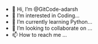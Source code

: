 - 👋 Hi, I’m @GitCode-adarsh
- 👀 I’m interested in Coding...
- 🌱 I’m currently learning Python...
- 💞️ I’m looking to collaborate on ...
- 📫 How to reach me ...

<!---
GitCode-adarsh/GitCode-adarsh is a ✨ special ✨ repository because its `README.md` (this file) appears on your GitHub profile.
You can click the Preview link to take a look at your changes.
--->
